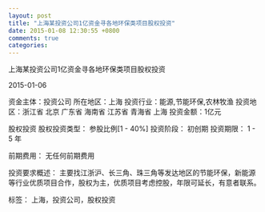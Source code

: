 ```yaml
---
layout: post
title: "上海某投资公司1亿资金寻各地环保类项目股权投资"
date: 2015-01-08 12:30:55 +0800
comments: true
categories: 
---
```

上海某投资公司1亿资金寻各地环保类项目股权投资



2015-01-06

资金主体：投资公司
所在地区：上海
投资行业：能源,节能环保,农林牧渔
投资地区：浙江省 北京 广东省 海南省 江苏省 青海省 上海
投资金额：1亿元

股权投资
股权投资类型：
                            参股比例[1 - 40%] 
                                                                                投资阶段：
                            初创期 
                                                                                                                                        投资期限：
                            1 - 5 年

前期费用：
无任何前期费用

投资要求概述：
主要找江浙沪、长三角、珠三角等发达地区的节能环保，新能源等行业优质项目合作，股权为主，优质项目考虑控股，年限可延长，有意者联系。

标签：
上海，投资公司，股权投资


